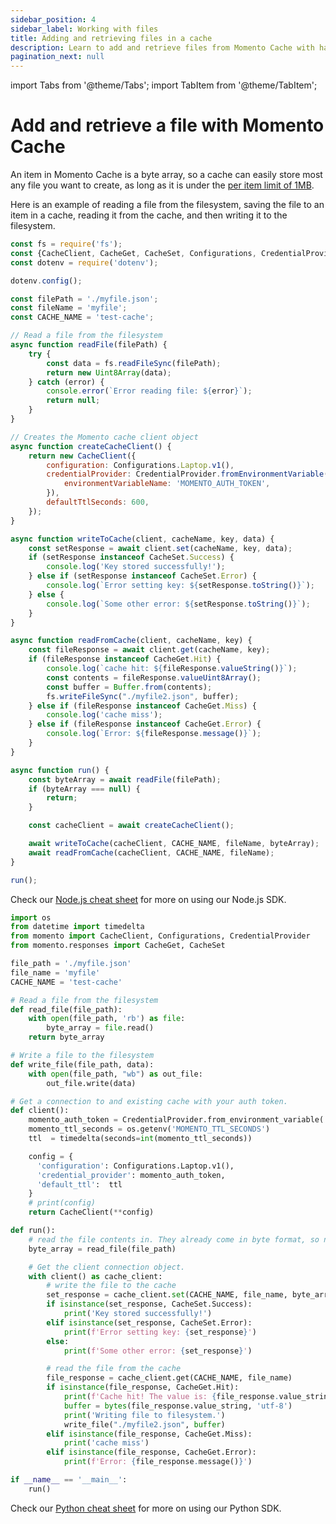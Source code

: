 ```yaml
---
sidebar_position: 4
sidebar_label: Working with files
title: Adding and retrieving files in a cache
description: Learn to add and retrieve files from Momento Cache with hands on code samples.
pagination_next: null
---
```


import Tabs from '@theme/Tabs';
import TabItem from '@theme/TabItem';

# Add and retrieve a file with Momento Cache

An item in Momento Cache is a byte array, so a cache can easily store most any file you want to create, as long as it is
under the [per item limit of 1MB](/manage/limits).

Here is an example of reading a file from the filesystem, saving the file to an item in a cache, reading it from the
cache, and then writing it to the filesystem.
<Tabs>
<TabItem value="nodejs" label="Node.js" default>

```javascript
const fs = require('fs');
const {CacheClient, CacheGet, CacheSet, Configurations, CredentialProvider} = require('@gomomento/sdk');
const dotenv = require('dotenv');

dotenv.config();

const filePath = './myfile.json';
const fileName = 'myfile';
const CACHE_NAME = 'test-cache';

// Read a file from the filesystem
async function readFile(filePath) {
    try {
        const data = fs.readFileSync(filePath);
        return new Uint8Array(data);
    } catch (error) {
        console.error(`Error reading file: ${error}`);
        return null;
    }
}

// Creates the Momento cache client object
async function createCacheClient() {
    return new CacheClient({
        configuration: Configurations.Laptop.v1(),
        credentialProvider: CredentialProvider.fromEnvironmentVariable({
            environmentVariableName: 'MOMENTO_AUTH_TOKEN',
        }),
        defaultTtlSeconds: 600,
    });
}

async function writeToCache(client, cacheName, key, data) {
    const setResponse = await client.set(cacheName, key, data);
    if (setResponse instanceof CacheSet.Success) {
        console.log('Key stored successfully!');
    } else if (setResponse instanceof CacheSet.Error) {
        console.log(`Error setting key: ${setResponse.toString()}`);
    } else {
        console.log(`Some other error: ${setResponse.toString()}`);
    }
}

async function readFromCache(client, cacheName, key) {
    const fileResponse = await client.get(cacheName, key);
    if (fileResponse instanceof CacheGet.Hit) {
        console.log(`cache hit: ${fileResponse.valueString()}`);
        const contents = fileResponse.valueUint8Array();
        const buffer = Buffer.from(contents);
        fs.writeFileSync("./myfile2.json", buffer);
    } else if (fileResponse instanceof CacheGet.Miss) {
        console.log('cache miss');
    } else if (fileResponse instanceof CacheGet.Error) {
        console.log(`Error: ${fileResponse.message()}`);
    }
}

async function run() {
    const byteArray = await readFile(filePath);
    if (byteArray === null) {
        return;
    }

    const cacheClient = await createCacheClient();

    await writeToCache(cacheClient, CACHE_NAME, fileName, byteArray);
    await readFromCache(cacheClient, CACHE_NAME, fileName);
}

run();
```

Check our [Node.js cheat sheet](/develop/guides/cheat-sheets/momento-cache-nodejs-cheat-sheet.mdx) for more on using our
Node.js SDK.
</TabItem>
<TabItem value="py" label="Python">

```python
import os
from datetime import timedelta
from momento import CacheClient, Configurations, CredentialProvider
from momento.responses import CacheGet, CacheSet

file_path = './myfile.json'
file_name = 'myfile'
CACHE_NAME = 'test-cache'

# Read a file from the filesystem
def read_file(file_path):
    with open(file_path, 'rb') as file:
        byte_array = file.read()
    return byte_array

# Write a file to the filesystem
def write_file(file_path, data):
    with open(file_path, "wb") as out_file:
        out_file.write(data)

# Get a connection to and existing cache with your auth token.
def client():
    momento_auth_token = CredentialProvider.from_environment_variable('MOMENTO_AUTH_TOKEN')
    momento_ttl_seconds = os.getenv('MOMENTO_TTL_SECONDS')
    ttl  = timedelta(seconds=int(momento_ttl_seconds))

    config = {
      'configuration': Configurations.Laptop.v1(),
      'credential_provider': momento_auth_token,
      'default_ttl':  ttl
    }
    # print(config)
    return CacheClient(**config)

def run():
    # read the file contents in. They already come in byte format, so no casting necessary
    byte_array = read_file(file_path)

    # Get the client connection object.
    with client() as cache_client:
        # write the file to the cache
        set_response = cache_client.set(CACHE_NAME, file_name, byte_array)
        if isinstance(set_response, CacheSet.Success):
            print('Key stored successfully!')
        elif isinstance(set_response, CacheSet.Error):
            print(f'Error setting key: {set_response}')
        else:
            print(f'Some other error: {set_response}')

        # read the file from the cache
        file_response = cache_client.get(CACHE_NAME, file_name)
        if isinstance(file_response, CacheGet.Hit):
            print(f'Cache hit! The value is: {file_response.value_string}')
            buffer = bytes(file_response.value_string, 'utf-8')
            print('Writing file to filesystem.')
            write_file("./myfile2.json", buffer)
        elif isinstance(file_response, CacheGet.Miss):
            print('cache miss')
        elif isinstance(file_response, CacheGet.Error):
            print(f'Error: {file_response.message()}')

if __name__ == '__main__':
    run()

```

Check our [Python cheat sheet](/develop/guides/cheat-sheets/momento-cache-python-cheat-sheet.md) for more on using our
Python SDK.

   </TabItem>
</Tabs>
